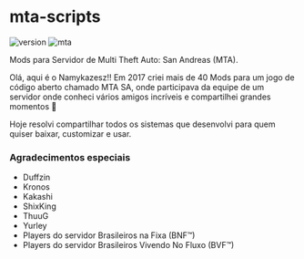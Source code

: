 # mta-scripts
![version](https://img.shields.io/badge/version-1.2.0-blue)
![mta](https://img.shields.io/badge/MTA->=%201.5.2-orange)

Mods para Servidor de Multi Theft Auto: San Andreas (MTA).

Olá, aqui é o Namykazesz!! Em 2017 criei mais de 40 Mods para um jogo de código aberto chamado MTA SA, onde participava da equipe de um servidor onde conheci vários amigos incríveis e compartilhei grandes momentos 💖

Hoje resolvi compartilhar todos os sistemas que desenvolvi para quem quiser baixar, customizar e usar.

### Agradecimentos especiais
+ Duffzin
+ Kronos
+ Kakashi
+ ShixKing
+ ThuuG
+ Yurley
+ Players do servidor Brasileiros na Fixa (BNF™)
+ Players do servidor Brasileiros Vivendo No Fluxo (BVF™)
